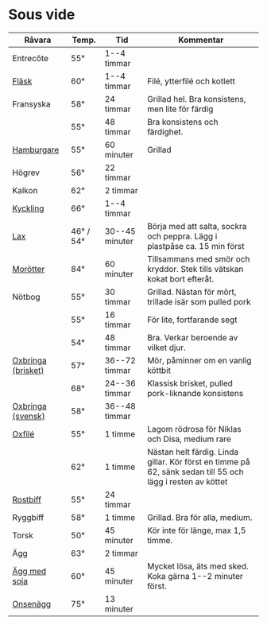 # Sous vide

| Råvara                                                                                                                          | Temp.     | Tid            | Kommentar                                                                                                  |
| ------------------------------------------------------------------------------------------------------------------------------- | --------- | -------------- | ---------------------------------------------------------------------------------------------------------- |
| Entrecôte                                                                                                                       | 55°       | 1--4 timmar    |                                                                                                            |
| [Fläsk](http://www.seriouseats.com/2016/04/food-lab-complete-guide-to-sous-vide-pork-chops.html#time)                           | 60°       | 1--4 timmar    | Filé, ytterfilé och kotlett                                                                                |
| Fransyska                                                                                                                       | 58°       | 24 timmar      | Grillad hel. Bra konsistens, men lite för färdig                                                           |
|                                                                                                                                 | 55°       | 48 timmar      | Bra konsistens och färdighet.                                                                              |
| [Hamburgare](http://www.seriouseats.com/recipes/2010/06/sous-vide-burgers-recipe.html)                                          | 55°       | 60 minuter     | Grillad                                                                                                    |
| Högrev                                                                                                                          | 56°       | 22 timmar      |                                                                                                            |
| Kalkon                                                                                                                          | 62°       | 2 timmar       |                                                                                                            |
| [Kyckling](http://www.seriouseats.com/2015/07/the-food-lab-complete-guide-to-sous-vide-chicken-breast.html)                     | 66°       | 1--4 timmar    |                                                                                                            |
| [Lax](http://www.seriouseats.com/recipes/2016/08/sous-vide-salmon-recipe.html)                                                  | 46° / 54° | 30--45 minuter | Börja med att salta, sockra och peppra. Lägg i plastpåse ca. 15 min först                                  |
| [Morötter](http://www.seriouseats.com/recipes/2010/06/sous-vide-glazed-carrots-recipe.html)                                     | 84°       | 60 minuter     | Tillsammans med smör och kryddor. Stek tills vätskan kokat bort efteråt.                                   |
| Nötbog                                                                                                                          | 55°       | 30 timmar      | Grillad. Nästan för mört, trillade isär som pulled pork                                                    |
|                                                                                                                                 | 55°       | 16 timmar      | För lite, fortfarande segt                                                                                 |
|                                                                                                                                 | 54°       | 48 timmar      | Bra. Verkar beroende av vilket djur.                                                                       |
| [Oxbringa (brisket)](https://www.seriouseats.com/recipes/2016/08/sous-vide-barbecue-smoked-bbq-brisket-texas-recipe.html)       | 57°       | 36--72 timmar  | Mör, påminner om en vanlig köttbit                                                                         |
|                                                                                                                                 | 68°       | 24--36 timmar  | Klassisk brisket, pulled pork-liknande konsistens                                                          |
| [Oxbringa (svensk)](http://niklash.blogspot.se/2014/12/sous-vide-oxbringa-med-pepparrotssas.html)                               | 58°       | 36--48 timmar  |                                                                                                            |
| [Oxfilé](http://www.seriouseats.com/2015/06/food-lab-complete-guide-to-sous-vide-steak.html)                                    | 55°       | 1 timme        | Lagom rödrosa för Niklas och Disa, medium rare                                                             |
|                                                                                                                                 | 62°       | 1 timme        | Nästan helt färdig. Linda gillar. Kör först en timme på 62, sänk sedan till 55 och lägg i resten av köttet |
| [Rostbiff](http://www.barariktigmat.se/index.php/teknik/sous-vide/item/353-rostbiff-sous-vide-och-vad-man-gor-med-den)          | 55°       | 24 timmar      |                                                                                                            |
| Ryggbiff                                                                                                                        | 58°       | 1 timme        | Grillad. Bra för alla, medium.                                                                             |
| Torsk                                                                                                                           | 50°       | 45 minuter     | Kör inte för länge, max 1,5 timme.                                                                         |
| Ägg                                                                                                                             | 63°       | 2 timmar       |                                                                                                            |
| [Ägg med soja](http://www.seriouseats.com/recipes/2014/09/singapore-style-soft-cooked-eggs-with-kaya-jam-and-toast-recipe.html) | 60°       | 45 minuter     | Mycket lösa, äts med sked. Koka gärna 1--2 minuter först.                                                  |
| [Onsenägg](http://www.seriouseats.com/2016/08/how-to-make-onsen-tamago-japanese-poached-egg.html)                               | 75°       | 13 minuter     |                                                                                                            |

